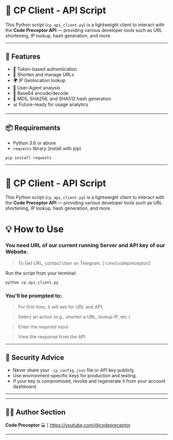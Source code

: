 # 🧠 CP Client - API Script

This Python script (`cp_api_client.py`) is a lightweight client to interact with the **Code Preceptor API** — providing various developer tools such as URL shortening, IP lookup, hash generation, and more.

---

## 🚀 Features

- 🔐 Token-based authentication
- 🔗 Shorten and manage URLs
- 🌍 IP Geolocation lookup
- 🧠 User-Agent analysis
- 🧮 Base64 encode/decode
- 🔐 MD5, SHA256, and SHA512 hash generation
- 📊 Future-ready for usage analytics

---

## 📦 Requirements

- Python 3.6 or above
- `requests` library (install with pip)

```bash
pip install requests
```
---


# 🧠 CP Client - API Script

This Python script (`cp_api_client.py`) is a lightweight client to interact with the **Code Preceptor API** — providing various developer tools such as URL shortening, IP lookup, hash generation, and more.


# 💡 How to Use

### You need URL of our current running Server and API key of our Website.

> To Get URL, contact User on Telegram.
[ t.me/codepreceptor2 

Run the script from your terminal:

```bash
python cp_api_client.py
```
### You'll be prompted to:

> For first time, it will ask for URL and API.

> Select an action (e.g., shorten a URL, lookup IP, etc.)

> Enter the required input

> View the response from the API


---

## 🔐 Security Advice

- Never share your `.cp_config.json` file or API key publicly.
- Use environment-specific keys for production and testing.
- If your key is compromised, revoke and regenerate it from your account dashboard.


---
---
## 🧑‍💻 Author Section

**Code Preceptor** 
💻 [ https://youtube.com/@codepreceptor 


---




